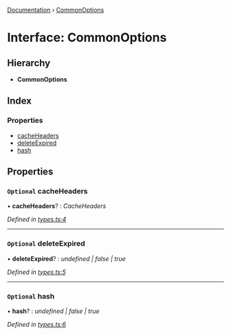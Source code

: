 [Documentation](../README.md) › [CommonOptions](commonoptions.md)

# Interface: CommonOptions

## Hierarchy

* **CommonOptions**

## Index

### Properties

* [cacheHeaders](commonoptions.md#optional-cacheheaders)
* [deleteExpired](commonoptions.md#optional-deleteexpired)
* [hash](commonoptions.md#optional-hash)

## Properties

### `Optional` cacheHeaders

• **cacheHeaders**? : *CacheHeaders*

*Defined in [types.ts:4](https://github.com/badbatch/cachemap/blob/34d12b9/packages/core-worker/src/types.ts#L4)*

___

### `Optional` deleteExpired

• **deleteExpired**? : *undefined | false | true*

*Defined in [types.ts:5](https://github.com/badbatch/cachemap/blob/34d12b9/packages/core-worker/src/types.ts#L5)*

___

### `Optional` hash

• **hash**? : *undefined | false | true*

*Defined in [types.ts:6](https://github.com/badbatch/cachemap/blob/34d12b9/packages/core-worker/src/types.ts#L6)*
